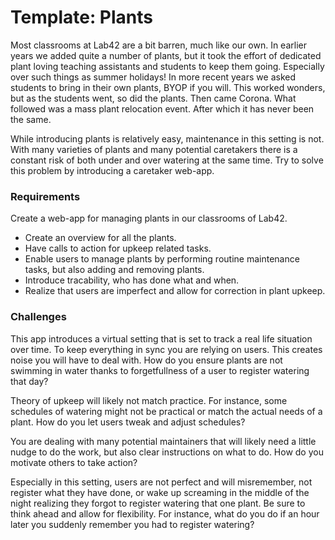 # Template: Plants

Most classrooms at Lab42 are a bit barren, much like our own. In earlier years we added quite a number of plants, but it took the effort of dedicated plant loving teaching assistants and students to keep them going. Especially over such things as summer holidays! In more recent years we asked students to bring in their own plants, BYOP if you will. This worked wonders, but as the students went, so did the plants. Then came Corona. What followed was a mass plant relocation event. After which it has never been the same.

While introducing plants is relatively easy, maintenance in this setting is not. With many varieties of plants and many potential caretakers there is a constant risk of both under and over watering at the same time. Try to solve this problem by introducing a caretaker web-app.

### Requirements

Create a web-app for managing plants in our classrooms of Lab42.

* Create an overview for all the plants.
* Have calls to action for upkeep related tasks.
* Enable users to manage plants by performing routine maintenance tasks, but also adding and removing plants.
* Introduce tracability, who has done what and when.
* Realize that users are imperfect and allow for correction in plant upkeep. 

### Challenges

This app introduces a virtual setting that is set to track a real life situation over time. To keep everything in sync you are relying on users. This creates noise you will have to deal with. How do you ensure plants are not swimming in water thanks to forgetfullness of a user to register watering that day?  

Theory of upkeep will likely not match practice. For instance, some schedules of watering might not be practical or match the actual needs of a plant. How do you let users tweak and adjust schedules? 

You are dealing with many potential maintainers that will likely need a little nudge to do the work, but also clear instructions on what to do. How do you motivate others to take action?

Especially in this setting, users are not perfect and will misremember, not register what they have done, or wake up screaming in the middle of the night realizing they forgot to register watering that one plant. Be sure to think ahead and allow for flexibility. For instance, what do you do if an hour later you suddenly remember you had to register watering? 